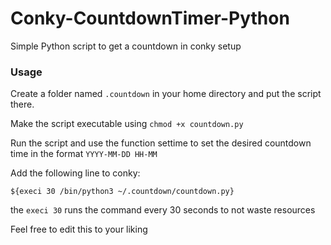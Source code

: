 # Conky-CountdownTimer-Python
Simple Python script to get a countdown in conky setup

### Usage 
Create a folder named ```.countdown``` in your home directory and put the script there.

Make the script executable using ```chmod +x countdown.py```

Run the script and use the function settime to set the desired countdown time in the format ```YYYY-MM-DD HH-MM```

Add the following line to conky:

```${execi 30 /bin/python3 ~/.countdown/countdown.py}```

the ```execi 30``` runs the command every 30 seconds to not waste resources

Feel free to edit this to your liking
